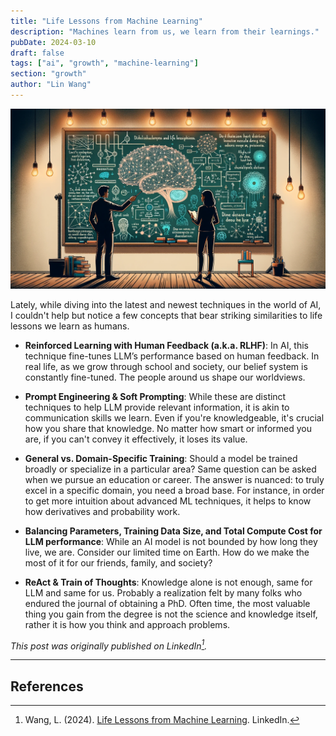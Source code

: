 ```yaml
---
title: "Life Lessons from Machine Learning"
description: "Machines learn from us, we learn from their learnings."
pubDate: 2024-03-10
draft: false
tags: ["ai", "growth", "machine-learning"]
section: "growth"
author: "Lin Wang"
---
```


![Illustration connecting machine learning concepts to life lessons with interconnected nodes and pathways](/images/lifelesson.png)

Lately, while diving into the latest and newest techniques in the world of AI, I couldn't help but notice a few concepts that bear striking similarities to life lessons we learn as humans.

- **Reinforced Learning with Human Feedback (a.k.a. RLHF)**: In AI, this technique fine-tunes LLM’s performance based on human feedback. In real life, as we grow through school and society, our belief system is constantly fine-tuned. The people around us shape our worldviews.

- **Prompt Engineering & Soft Prompting**: While these are distinct techniques to help LLM provide relevant information, it is akin to communication skills we learn. Even if you're knowledgeable, it's crucial how you share that knowledge. No matter how smart or informed you are, if you can't convey it effectively, it loses its value.

- **General vs. Domain-Specific Training**: Should a model be trained broadly or specialize in a particular area? Same question can be asked when we pursue an education or career. The answer is nuanced: to truly excel in a specific domain, you need a broad base. For instance, in order to get more intuition about advanced ML techniques, it helps to know how derivatives and probability work.

- **Balancing Parameters, Training Data Size, and Total Compute Cost for LLM performance**: While an AI model is not bounded by how long they live, we are. Consider our limited time on Earth. How do we make the most of it for our friends, family, and society?

- **ReAct & Train of Thoughts**: Knowledge alone is not enough, same for LLM and same for us. Probably a realization felt by many folks who endured the journal of obtaining a PhD. Often time, the most valuable thing you gain from the degree is not the science and knowledge itself, rather it is how you think and approach problems.

*This post was originally published on LinkedIn[^1].*

---

## References

[^1]: Wang, L. (2024). [Life Lessons from Machine Learning](https://www.linkedin.com/pulse/life-lessons-from-machine-learning-lin-wang-hlv6c/). LinkedIn.
